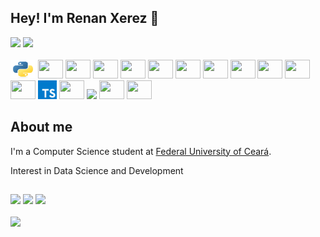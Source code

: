 ## Hey! I'm Renan Xerez 👋

<!---
Stats and most used languages
-->
<div>
  <img height="180em" src="https://github-readme-stats-sigma-seven.vercel.app/api?username=RenanXM&show_icons=true&theme=tokyonight&include_all_commits=true&count_private=true"/>
  <img height="180em" src="https://github-readme-stats-sigma-seven.vercel.app/api/top-langs/?username=RenanXM&%20Notebook,html&layout=compact&langs_count=7&theme=tokyonight"/>
</div>

  
<!---
Icons
-->
<div style="display: inline_block"><br>
  <img height="30" width="40" src="https://raw.githubusercontent.com/devicons/devicon/master/icons/python/python-original.svg">
  <img height="30" width="40" src="https://cdn.jsdelivr.net/gh/devicons/devicon/icons/c/c-original.svg" />
  <img height="30" width="40" src="https://cdn.jsdelivr.net/gh/devicons/devicon/icons/cplusplus/cplusplus-original.svg" />
  <img height="30" width="40" src="https://cdn.jsdelivr.net/gh/devicons/devicon/icons/jupyter/jupyter-original-wordmark.svg" />
  <img height="30" width="40" src="https://cdn.jsdelivr.net/gh/devicons/devicon/icons/java/java-original.svg" />
  <img height="30" width="40" src="https://cdn.jsdelivr.net/gh/devicons/devicon/icons/ocaml/ocaml-original.svg" />
  
  <img height="30" width="40" src="https://cdn.jsdelivr.net/gh/devicons/devicon/icons/mysql/mysql-original.svg" />
  <img height="30" width="40" src="https://cdn.jsdelivr.net/gh/devicons/devicon/icons/postgresql/postgresql-original.svg" />
  <img height="30" width="40" src="https://cdn.jsdelivr.net/gh/devicons/devicon/icons/mongodb/mongodb-original-wordmark.svg" />
          
  
  <img height="30" width="40" src="https://cdn.jsdelivr.net/gh/devicons/devicon/icons/html5/html5-original.svg" />
  <img height="30" width="40" src="https://cdn.jsdelivr.net/gh/devicons/devicon/icons/css3/css3-original.svg" />
  
  <img height="30" width="40" src="https://cdn.jsdelivr.net/gh/devicons/devicon/icons/javascript/javascript-original.svg" />
  <img height="30" src="https://raw.githubusercontent.com/github/explore/80688e429a7d4ef2fca1e82350fe8e3517d3494d/topics/typescript/typescript.png">
  <img height="30" width="40" src="https://cdn.jsdelivr.net/gh/devicons/devicon/icons/nodejs/nodejs-original.svg" />
  <img heigth="30" width="40" src="https://cdn.jsdelivr.net/gh/devicons/devicon/icons/vuejs/vuejs-plain-wordmark.svg" />
          
          
  
  <img height="30" width="40" src="https://cdn.jsdelivr.net/gh/devicons/devicon/icons/git/git-original.svg" />
          
  
          
          
  
  
     
          
  <!---<img height="30" width="40" src="https://cdn.jsdelivr.net/gh/devicons/devicon/icons/react/react-original-wordmark.svg" />-->
  
  <img height="30" width="40" src="https://cdn.jsdelivr.net/gh/devicons/devicon/icons/babel/babel-original.svg" />
          
  
</div>

<!---
Myself
-->
## About me
I'm a Computer Science student at [Federal University of Ceará](https://www.ufc.br/).

Interest in Data Science and Development

<!---
Social media
-->
##
<div> 
  <a href="https://instagram.com/renan_xm/" target="_blank"><img src="https://img.shields.io/badge/-Instagram-%23E4405F?style=for-the-badge&logo=instagram&logoColor=white" target="_blank"></a>
  <a href = "mailto:renanxmarques303@gmail.com"><img src="https://img.shields.io/badge/-Gmail-%23333?style=for-the-badge&logo=gmail&logoColor=white" target="_blank"></a>
   <a href="https://www.linkedin.com/in/renanxerez/" target="_blank"><img src="https://img.shields.io/badge/-LinkedIn-%230077B5?style=for-the-badge&logo=linkedin&logoColor=white" target="_blank"></a> 
</div>
</div>

<div><br>
  <img height="180em" src="https://github-readme-streak-stats.herokuapp.com/?user=RenanXM&theme=black-ice"/>
</div>
